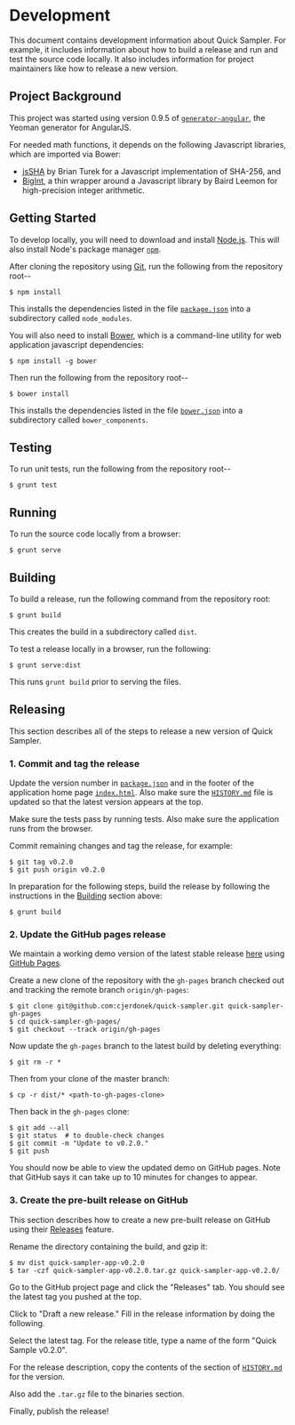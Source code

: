 Development
===========

This document contains development information about Quick Sampler.
For example, it includes information about how to build a release
and run and test the source code locally.  It also includes information
for project maintainers like how to release a new version.


Project Background
------------------

This project was started using version 0.9.5 of
[`generator-angular`](https://github.com/yeoman/generator-angular),
the Yeoman generator for AngularJS.

For needed math functions, it depends on the following Javascript libraries,
which are imported via Bower:

* [jsSHA](https://github.com/Caligatio/jsSHA) by Brian Turek for a
  Javascript implementation of SHA-256, and
* [BigInt](https://github.com/Evgenus/BigInt), a thin wrapper around
  a Javascript library by Baird Leemon for high-precision integer arithmetic.


Getting Started
---------------

To develop locally, you will need to download and install [Node.js][node-js].
This will also install Node's package manager [`npm`][npm].

After cloning the repository using [Git][git], run the following from the
repository root--

    $ npm install

This installs the dependencies listed in the file
[`package.json`](package.json) into a subdirectory called `node_modules`.

You will also need to install [Bower][bower], which is a command-line
utility for web application javascript dependencies:

    $ npm install -g bower

Then run the following from the repository root--

    $ bower install

This installs the dependencies listed in the file
[`bower.json`](../bower.json) into a subdirectory called `bower_components`.


Testing
-------

To run unit tests, run the following from the repository root--

    $ grunt test


Running
-------

To run the source code locally from a browser:

    $ grunt serve


Building
--------

To build a release, run the following command from the repository root:

    $ grunt build

This creates the build in a subdirectory called `dist`.

To test a release locally in a browser, run the following:

    $ grunt serve:dist

This runs `grunt build` prior to serving the files.


Releasing
---------

This section describes all of the steps to release a new version
of Quick Sampler.


### 1. Commit and tag the release

Update the version number in [`package.json`](../package.json#L3)
and in the footer of the application home page
[`index.html`](../app/index.html#L36).  Also make sure the
[`HISTORY.md`][history] file is updated so that the latest version
appears at the top.

Make sure the tests pass by running tests.  Also make sure the
application runs from the browser.

Commit remaining changes and tag the release, for example:

    $ git tag v0.2.0
    $ git push origin v0.2.0

In preparation for the following steps, build the release by
following the instructions in the [Building](#building) section above:

    $ grunt build


### 2. Update the GitHub pages release

We maintain a working demo version of the latest stable release
[here][quick-sampler-demo] using [GitHub Pages][github-pages].

Create a new clone of the repository with the `gh-pages` branch checked out
and tracking the remote branch `origin/gh-pages`:

    $ git clone git@github.com:cjerdonek/quick-sampler.git quick-sampler-gh-pages
    $ cd quick-sampler-gh-pages/
    $ git checkout --track origin/gh-pages

Now update the `gh-pages` branch to the latest build by deleting everything:

    $ git rm -r *

Then from your clone of the master branch:

    $ cp -r dist/* <path-to-gh-pages-clone>

Then back in the `gh-pages` clone:

    $ git add --all
    $ git status  # to double-check changes
    $ git commit -m "Update to v0.2.0."
    $ git push

You should now be able to view the updated demo on GitHub pages.
Note that GitHub says it can take up to 10 minutes for changes to appear.


### 3. Create the pre-built release on GitHub

This section describes how to create a new pre-built release on GitHub
using their [Releases](https://github.com/blog/1547-release-your-software)
feature.

Rename the directory containing the build, and gzip it:

    $ mv dist quick-sampler-app-v0.2.0
    $ tar -czf quick-sampler-app-v0.2.0.tar.gz quick-sampler-app-v0.2.0/

Go to the GitHub project page and click the "Releases" tab.
You should see the latest tag you pushed at the top.

Click to "Draft a new release."  Fill in the release information by
doing the following.

Select the latest tag.  For the release title, type a name of the form
"Quick Sample v0.2.0".

For the release description, copy the contents of the section of
[`HISTORY.md`][history] for the version.

Also add the `.tar.gz` file to the binaries section.

Finally, publish the release!


[bower]: http://bower.io/
[git]: http://git-scm.com/
[github-pages]: https://help.github.com/categories/20/articles
[history]: ../HISTORY.md
[node-js]: http://nodejs.org/
[npm]: https://www.npmjs.org/
[quick-sampler-demo]: http://cjerdonek.github.io/quick-sampler/
